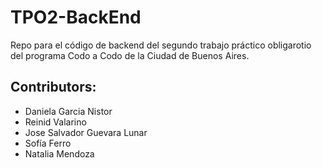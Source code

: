# TPO2-BackEnd

Repo para el código de backend del segundo trabajo práctico obligarotio del programa Codo a Codo de la Ciudad de Buenos Aires.

## Contributors:

- Daniela Garcia Nistor
- Reinid Valarino
- Jose Salvador Guevara Lunar
- Sofía Ferro 
- Natalia Mendoza

